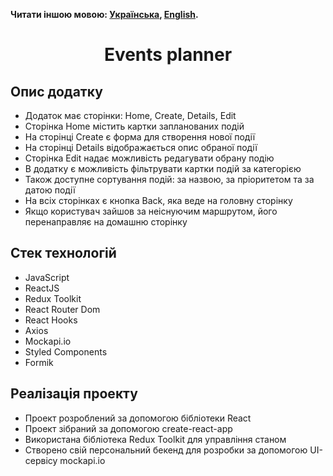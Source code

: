 **Читати іншою мовою: [Українська](README.md), [English](README.en.md).**

<h1 align="center">Events planner</h1>

<h2>Опис додатку</h2>
<ul>
<li>Додаток має сторінки: Home, Create, Details, Edit</li>
<li>Сторінка Home містить картки запланованих подій</li>
<li>На сторінці Create є форма для створення нової події</li>
<li>На сторінці Details відображається опис обраної події</li>
<li>Сторінка Edit надає можливість редагувати обрану подію</li>
<li>В додатку є можливість фільтрувати картки подій за категорією</li>
<li>Також доступне сортування подій: за назвою, за пріоритетом та за датою події</li>
<li>На всіх сторінках є кнопка Back, яка веде на головну сторінку</li>
<li>Якщо користувач зайшов за неіснуючим маршрутом, його перенаправляє на домашню сторінку</li>
</ul>

<h2>Стек технологій</h2>
<ul>
<li>JavaScript</li>
<li>ReactJS</li>
<li>Redux Toolkit</li>
<li>React Router Dom</li>
<li>React Hooks</li>
<li>Axios</li>
<li>Mockapi.io</li>
<li>Styled Components</li>
<li>Formik</li>
</ul>

<h2>Реалізація проекту</h2>
<ul>
<li>Проект розроблений за допомогою бібліотеки React</li>
<li>Проект зібраний за допомогою create-react-app</li>
<li>Використана бібліотека Redux Toolkit для управління станом</li>
<li>Створено свій персональний бекенд для розробки за допомогою UI-сервісу mockapi.io</li>
</ul>
